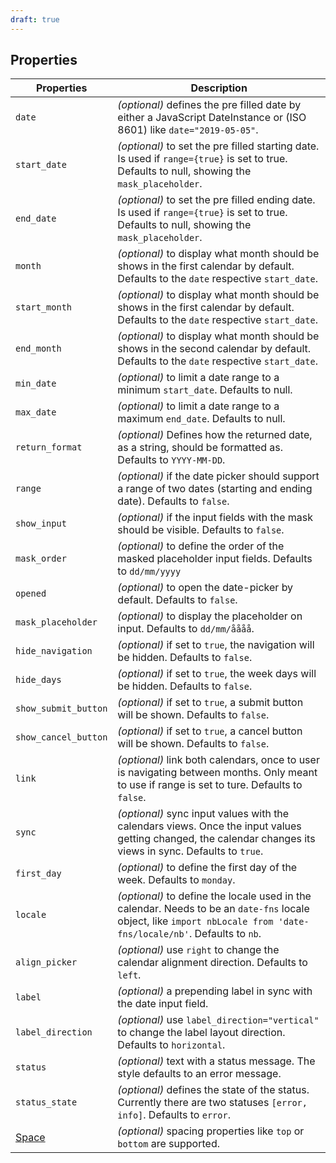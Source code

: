 ```yaml
---
draft: true
---
```


## Properties

| Properties                                      | Description                                                                                                                                                          |
| ----------------------------------------------- | -------------------------------------------------------------------------------------------------------------------------------------------------------------------- |
| `date`                                          | _(optional)_ defines the pre filled date by either a JavaScript DateInstance or (ISO 8601) like `date="2019-05-05"`.                                                 |
| `start_date`                                    | _(optional)_ to set the pre filled starting date. Is used if `range={true}` is set to true. Defaults to null, showing the `mask_placeholder`.                        |
| `end_date`                                      | _(optional)_ to set the pre filled ending date. Is used if `range={true}` is set to true. Defaults to null, showing the `mask_placeholder`.                          |
| `month`                                         | _(optional)_ to display what month should be shows in the first calendar by default. Defaults to the `date` respective `start_date`.                                 |
| `start_month`                                   | _(optional)_ to display what month should be shows in the first calendar by default. Defaults to the `date` respective `start_date`.                                 |
| `end_month`                                     | _(optional)_ to display what month should be shows in the second calendar by default. Defaults to the `date` respective `start_date`.                                |
| `min_date`                                      | _(optional)_ to limit a date range to a minimum `start_date`. Defaults to null.                                                                                      |
| `max_date`                                      | _(optional)_ to limit a date range to a maximum `end_date`. Defaults to null.                                                                                        |
| `return_format`                                 | _(optional)_ Defines how the returned date, as a string, should be formatted as. Defaults to `YYYY-MM-DD`.                                                           |
| `range`                                         | _(optional)_ if the date picker should support a range of two dates (starting and ending date). Defaults to `false`.                                                 |
| `show_input`                                    | _(optional)_ if the input fields with the mask should be visible. Defaults to `false`.                                                                               |
| `mask_order`                                    | _(optional)_ to define the order of the masked placeholder input fields. Defaults to `dd/mm/yyyy`                                                                    |
| `opened`                                        | _(optional)_ to open the date-picker by default. Defaults to `false`.                                                                                                |
| `mask_placeholder`                              | _(optional)_ to display the placeholder on input. Defaults to `dd/mm/åååå`.                                                                                          |
| `hide_navigation`                               | _(optional)_ if set to `true`, the navigation will be hidden. Defaults to `false`.                                                                                   |
| `hide_days`                                     | _(optional)_ if set to `true`, the week days will be hidden. Defaults to `false`.                                                                                    |
| `show_submit_button`                            | _(optional)_ if set to `true`, a submit button will be shown. Defaults to `false`.                                                                                   |
| `show_cancel_button`                            | _(optional)_ if set to `true`, a cancel button will be shown. Defaults to `false`.                                                                                   |
| `link`                                          | _(optional)_ link both calendars, once to user is navigating between months. Only meant to use if range is set to ture. Defaults to `false`.                         |
| `sync`                                          | _(optional)_ sync input values with the calendars views. Once the input values getting changed, the calendar changes its views in sync. Defaults to `true`.          |
| `first_day`                                     | _(optional)_ to define the first day of the week. Defaults to `monday`.                                                                                              |
| `locale`                                        | _(optional)_ to define the locale used in the calendar. Needs to be an `date-fns` locale object, like `import nbLocale from 'date-fns/locale/nb'`. Defaults to `nb`. |
| `align_picker`                                  | _(optional)_ use `right` to change the calendar alignment direction. Defaults to `left`.                                                                             |
| `label`                                         | _(optional)_ a prepending label in sync with the date input field.                                                                                                   |
| `label_direction`                               | _(optional)_ use `label_direction="vertical"` to change the label layout direction. Defaults to `horizontal`.                                                        |
| `status`                                        | _(optional)_ text with a status message. The style defaults to an error message.                                                                                     |
| `status_state`                                  | _(optional)_ defines the state of the status. Currently there are two statuses `[error, info]`. Defaults to `error`.                                                 |
| [Space](/uilib/components/space#tab-properties) | _(optional)_ spacing properties like `top` or `bottom` are supported.                                                                                                |
